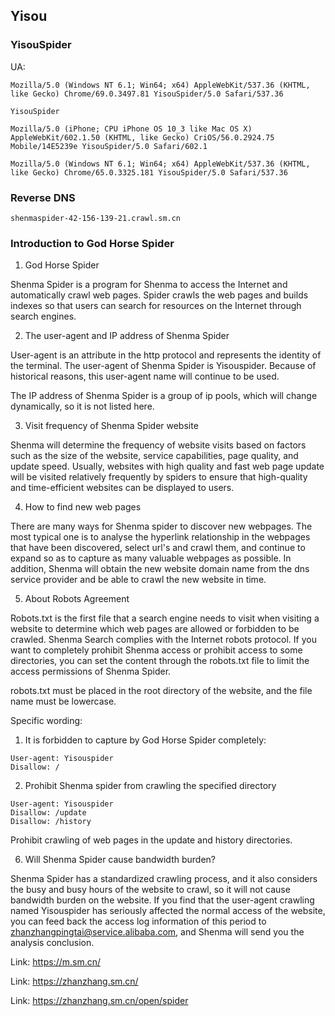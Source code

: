 ## Yisou

### YisouSpider

UA:

```
Mozilla/5.0 (Windows NT 6.1; Win64; x64) AppleWebKit/537.36 (KHTML, like Gecko) Chrome/69.0.3497.81 YisouSpider/5.0 Safari/537.36

YisouSpider

Mozilla/5.0 (iPhone; CPU iPhone OS 10_3 like Mac OS X) AppleWebKit/602.1.50 (KHTML, like Gecko) CriOS/56.0.2924.75 Mobile/14E5239e YisouSpider/5.0 Safari/602.1

Mozilla/5.0 (Windows NT 6.1; Win64; x64) AppleWebKit/537.36 (KHTML, like Gecko) Chrome/65.0.3325.181 YisouSpider/5.0 Safari/537.36
```

### Reverse DNS

```
shenmaspider-42-156-139-21.crawl.sm.cn
```

### Introduction to God Horse Spider

1. God Horse Spider

Shenma Spider is a program for Shenma to access the Internet and automatically crawl web pages. Spider crawls the web pages and builds indexes so that users can search for resources on the Internet through search engines.

2. The user-agent and IP address of Shenma Spider

User-agent is an attribute in the http protocol and represents the identity of the terminal. The user-agent of Shenma Spider is Yisouspider. Because of historical reasons, this user-agent name will continue to be used.

The IP address of Shenma Spider is a group of ip pools, which will change dynamically, so it is not listed here.

3. Visit frequency of Shenma Spider website

Shenma will determine the frequency of website visits based on factors such as the size of the website, service capabilities, page quality, and update speed. Usually, websites with high quality and fast web page update will be visited relatively frequently by spiders to ensure that high-quality and time-efficient websites can be displayed to users.

4. How to find new web pages

There are many ways for Shenma spider to discover new webpages. The most typical one is to analyse the hyperlink relationship in the webpages that have been discovered, select url's and crawl them, and continue to expand so as to capture as many valuable webpages as possible. In addition, Shenma will obtain the new website domain name from the dns service provider and be able to crawl the new website in time.

5. About Robots Agreement

Robots.txt is the first file that a search engine needs to visit when visiting a website to determine which web pages are allowed or forbidden to be crawled. Shenma Search complies with the Internet robots protocol. If you want to completely prohibit Shenma access or prohibit access to some directories, you can set the content through the robots.txt file to limit the access permissions of Shenma Spider.

robots.txt must be placed in the root directory of the website, and the file name must be lowercase.

Specific wording:

1) It is forbidden to capture by God Horse Spider completely:

```
User-agent: Yisouspider
Disallow: /
```

2) Prohibit Shenma spider from crawling the specified directory

```
User-agent: Yisouspider
Disallow: /update
Disallow: /history
```

Prohibit crawling of web pages in the update and history directories.

6. Will Shenma Spider cause bandwidth burden?

Shenma Spider has a standardized crawling process, and it also considers the busy and busy hours of the website to crawl, so it will not cause bandwidth burden on the website. If you find that the user-agent crawling named Yisouspider has seriously affected the normal access of the website, you can feed back the access log information of this period to zhanzhangpingtai@service.alibaba.com, and Shenma will send you the analysis conclusion.

Link: https://m.sm.cn/

Link: https://zhanzhang.sm.cn/

Link: https://zhanzhang.sm.cn/open/spider
